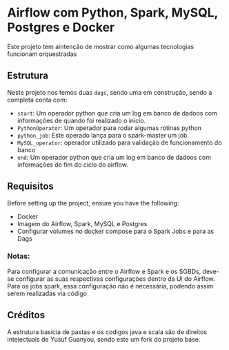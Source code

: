 # Airflow com Python, Spark, MySQL, Postgres e Docker

Este projeto tem aintenção de mostrar como algumas tecnologias funcionam orquestradas

## Estrutura

 Neste projeto nos temos duas `dags`, sendo uma em construção, sendo a completa conta com:

- `start`: Um operador python que cria um log em banco de dadoos com informações de quando foi realizado o início.
- `PythonOperator`: Um operador para rodar algumas rotinas python
- `python_job`: Este operado lança para o spark-master um job.
- `MySQL_operator`: operador utilizado para validação de funcionamento do banco
- `end`:  Um operador python que cria um log em banco de dadoos com informações de fim do ciclo do airflow.



## Requisitos

Before setting up the project, ensure you have the following:

- Docker
- Imagem do Airflow, Spark, MySQL e Postgres
- Configurar volumes no docker compose para o Spark Jobs e para as Dags


### Notas:
Para configurar a comunicação entre o Airflow e Spark e os SGBDs, deve-se configurar as suas respectivas configurações dentro da UI do Airflow. Para os jobs spark, essa configuração não é necessária, podendo assim serem realizadas via código

## Créditos
A estrutura basicia de pastas e os codigos java e scala são de direitos intelectuais de Yusuf Guanyou, sendo este um fork do projeto base.
